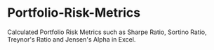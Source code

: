 # Portfolio-Risk-Metrics
Calculated Portfolio Risk Metrics such as Sharpe Ratio, Sortino Ratio, Treynor's Ratio and Jensen's Alpha in Excel.
